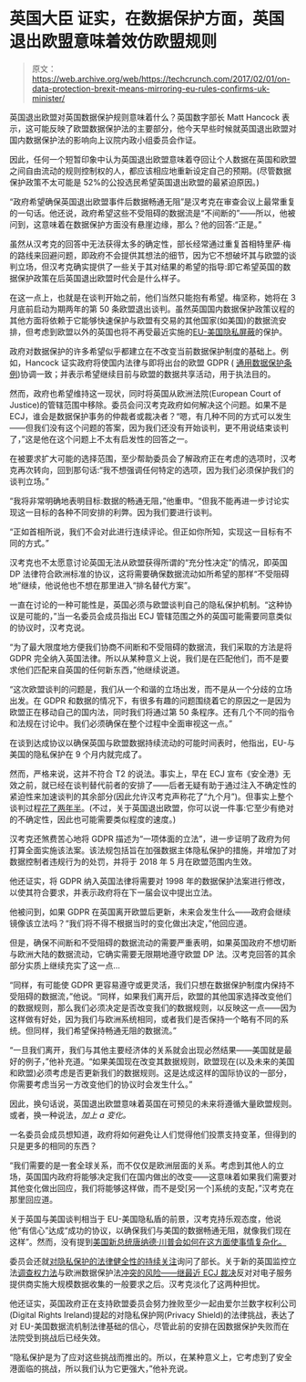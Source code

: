 # 英国大臣 证实，在数据保护方面，英国退出欧盟意味着效仿欧盟规则

> 原文：<https://web.archive.org/web/https://techcrunch.com/2017/02/01/on-data-protection-brexit-means-mirroring-eu-rules-confirms-uk-minister/>

英国退出欧盟对英国数据保护规则意味着什么？英国数字部长 Matt Hancock 表示，这可能反映了欧盟数据保护法的主要部分，他今天早些时候就英国退出欧盟对国内数据保护法的影响向上议院内政小组委员会作证。

因此，任何一个短暂印象中认为英国退出欧盟意味着夺回让个人数据在英国和欧盟之间自由流动的规则控制权的人，都应该相应地重新设定自己的预期。(尽管数据保护政策不太可能是 52%的公投选民希望英国退出欧盟的最紧迫原因。)

“政府希望确保英国退出欧盟事件后数据畅通无阻”是汉考克在审查会议上最常重复的一句话。他还说，政府希望这些不受阻碍的数据流是“不间断的”——所以，他被问到，这意味着在数据保护方面没有悬崖边缘，那么？他的回答:“正是。”

虽然从汉考克的回答中无法获得太多的确定性，部长经常通过重复首相特里萨·梅的路线来回避问题，即政府不会提供其想法的细节，因为它不想破坏其与欧盟的谈判立场，但汉考克确实提供了一些关于其对结果的希望的指导:即它希望英国的数据保护政策在后英国退出欧盟时代会是什么样子。

在这一点上，也就是在谈判开始之前，他们当然只能抱有希望。梅坚称，她将在 3 月底前启动为期两年的第 50 条欧盟退出谈判。虽然英国国内数据保护政策议程的其他方面将依赖于它能够快速保护与欧盟有交易的其他国家(如美国)的数据流安排，但考虑到欧盟以外的英国也将不再受最近实施的[EU-美国隐私屏蔽](https://web.archive.org/web/20230306061249/https://techcrunch.com/2016/08/01/eu-us-privacy-shield-open-for-sign-ups-from-today/)的保护。

政府对数据保护的许多希望似乎都建立在不改变当前数据保护制度的基础上。例如，Hancock 证实政府将使国内法律与即将出台的欧盟 GDPR ( [通用数据保护条例](https://web.archive.org/web/20230306061249/https://techcrunch.com/2015/12/16/gdpr-agreed/))协调一致；并表示希望继续目前与欧盟的数据共享活动，用于执法目的。

然而，政府也希望维持这一现状，同时将英国从欧洲法院(European Court of Justice)的管辖范围中移除。委员会问汉考克政府如何解决这个问题。如果不是 ECJ，谁会是数据保护事务的仲裁者或裁决者？“嗯，有几种不同的方式可以发生——但我们没有这个问题的答案，因为我们还没有开始谈判，更不用说结束谈判了，”这是他在这个问题上不太有启发性的回答之一。

在被要求扩大可能的选择范围，至少帮助委员会了解政府正在考虑的选项时，汉考克再次转向，回到那句话:“我不想强调任何特定的选项，因为我们必须保护我们的谈判立场。”

“我将非常明确地表明目标:数据的畅通无阻，”他重申。“但我不能再进一步讨论实现这一目标的各种不同安排的利弊。因为我们要进行谈判。

“正如首相所说，我们不会对此进行连续评论。但正如你所知，实现这一目标有不同的方式。”

汉考克也不太愿意讨论英国无法从欧盟获得所谓的“充分性决定”的情况，即英国 DP 法律符合欧洲标准的协议，这将需要确保数据流动如所希望的那样“不受阻碍地”继续，他说他也不想在那里进入“排名替代方案”。

一直在讨论的一种可能性是，英国必须与欧盟谈判自己的隐私保护机制。“这种协议是可能的，”当一名委员会成员指出 ECJ 管辖范围之外的英国可能需要同意类似的协议时，汉考克说。

“为了最大限度地方便我们协商不间断和不受阻碍的数据流，我们采取的方法是将 GDPR 完全纳入英国法律。所以从某种意义上说，我们是在匹配他们，而不是要求他们匹配来自英国的任何新东西，”他继续说道。

“这次欧盟谈判的问题是，我们从一个和谐的立场出发，而不是从一个分歧的立场出发。在 GDPR 和数据的情况下，有很多有趣的问题围绕着它的原因之一是因为欧盟正在移动自己的国内法，同时我们将通过第 50 条程序。还有几个不同的指令和法规在讨论中。我们必须确保在整个过程中全面审视这一点。”

在谈到达成协议以确保英国与欧盟数据持续流动的可能时间表时，他指出，EU-与美国的隐私保护在 9 个月内就完成了。

然而，严格来说，这并不符合 T2 的说法。事实上，早在 ECJ 宣布《安全港》无效之前，就已经在谈判替代前者的安排了——后者无疑有助于通过注入不确定性的紧迫性来加速谈判的其余部分(因此允许汉考克声称花了“九个月”)。但事实上整个谈判过程[花了两年半](https://web.archive.org/web/20230306061249/http://europa.eu/rapid/press-release_MEMO-16-2462_en.htm)。(不过，关于英国退出欧盟，你可以说一件事:它至少有绝对的不确定性，因此也可能需要类似程度的速度。)

汉考克还煞费苦心地将 GDPR 描述为“一项体面的立法”，进一步证明了政府为何打算全面实施该法案。该法规包括旨在加强数据主体隐私保护的措施，并增加了对数据控制者违规行为的处罚，并将于 2018 年 5 月在欧盟范围内生效。

他还证实，将 GDPR 纳入英国法律将需要对 1998 年的数据保护法案进行修改，以使其符合要求，并表示政府将在下一届会议中提出立法。

他被问到，如果 GDPR 在英国离开欧盟后更新，未来会发生什么——政府会继续镜像该立法吗？“我们将不得不根据当时的变化做出决定，”他回应道。

但是，确保不间断和不受阻碍的数据流动的需要严重表明，如果英国政府不想切断与欧洲大陆的数据流动，它确实需要无限期地遵守欧盟 DP 法。汉考克回答的其余部分实质上继续充实了这一点…

“同样，有可能使 GDPR 更容易遵守或更灵活，我们只想在数据保护制度内保持不受阻碍的数据流，”他说。“同样，如果我们离开后，欧盟的其他国家选择改变他们的数据规则，那么我们必须决定是否改变我们的数据规则，以反映这一点——因为这样做有好处，因为我们与欧洲系统相同，或者我们是否保持一个略有不同的系统。但同样，我们希望保持畅通无阻的数据流。”

“一旦我们离开，我们与其他主要经济体的关系就会出现必然结果——美国就是最好的例子，”他补充道。“如果美国现在改变其数据规则，欧盟现在(以及未来的美国和欧盟)必须考虑是否更新我们的数据规则。这是达成这样的国际协议的一部分，你需要考虑当另一方改变他们的协议时会发生什么。”

因此，换句话说，英国退出欧盟意味着英国在可预见的未来将遵循大量欧盟规则。或者，换一种说法，*加上 a 变化。*

一名委员会成员想知道，政府将如何避免让人们觉得他们投票支持变革，但得到的只是更多的相同的东西？

“我们需要的是一套全球关系，而不仅仅是欧洲层面的关系。考虑到其他人的立场，英国国内政府将能够决定我们在国内做出的改变——这意味着如果我们需要对其他变化做出回应，我们将能够这样做，而不是受[另一个]系统的支配，”汉考克在那里回应道。

关于英国与美国谈判相当于 EU-美国隐私盾的前景，汉考克持乐观态度，他说他“有信心”达成“成功的协议，以确保我们与美国的数据畅通无阻，就像我们现在这样”。然而，没有提到[美国新总统唐纳德·川普会如何在这方面使事情复杂化。](https://web.archive.org/web/20230306061249/https://techcrunch.com/2017/01/26/trump-order-strips-privacy-rights-from-non-u-s-citizens-could-nix-eu-us-data-flows/)

委员会还就[对隐私保护的法律健全性的持续关注](https://web.archive.org/web/20230306061249/http://ec.europa.eu/justice/data-protection/article-29/press-material/press-release/art29_press_material/2016/20160726_wp29_wp_statement_eu_us_privacy_shield_en.pdf)询问了部长。关于新的英国监控立法[调查权力法](https://web.archive.org/web/20230306061249/https://techcrunch.com/tag/investigatory-powers-bill/)与欧洲数据保护法[冲突的风险——继](https://web.archive.org/web/20230306061249/https://techcrunch.com/2016/12/21/eu-court-rejects-data-retention-law-throwing-cold-water-on-uks-snoopers-charter/)[最近 ECJ 裁决](https://web.archive.org/web/20230306061249/https://techcrunch.com/2016/12/21/eu-court-rejects-data-retention-law-throwing-cold-water-on-uks-snoopers-charter/)反对对电子服务提供商实施大规模数据收集的一般要求之后。汉考克淡化了这两种担忧。

他还证实，英国政府正在支持欧盟委员会努力挫败至少一起由爱尔兰数字权利公司(Digital Rights Ireland)提起的对隐私保护网(Privacy Shield)的法律挑战，表达了对 EU-美国数据流机制法律基础的信心，尽管此前的安排在因数据保护失败而在法院受到挑战后已经失效。

“隐私保护是为了应对这些挑战而推出的。所以，在某种意义上，它考虑到了安全港面临的挑战，所以我们认为它更强大，”他补充说。